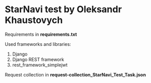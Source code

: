 # StarNavi test by Oleksandr Khaustovych
Requirements in **requirements.txt**

Used frameworks and libraries:
  
1. Django
2. Django REST framework
3. rest_framework_simplejwt

Request collection in **request-collection_StarNavi_Test_Task.json**

